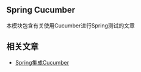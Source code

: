 ## Spring Cucumber

本模块包含有关使用Cucumber进行Spring测试的文章

## 相关文章

+ [Spring集成Cucumber](http://tu-yucheng.github.io/bdd/2023/05/09/cucumber-spring-integration.html)